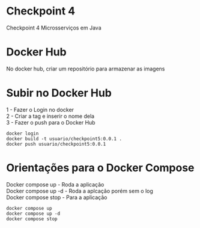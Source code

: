 # Checkpoint 4

Checkpoint 4 Microsserviços em Java

# Docker Hub

No docker hub, criar um repositório para armazenar as imagens


# Subir no Docker Hub

1 - Fazer o Login no docker  
2 - Criar a tag e inserir o nome dela  
3 - Fazer o push para o Docker Hub  

```
docker login
docker build -t usuario/checkpoint5:0.0.1 .
docker push usuario/checkpoint5:0.0.1
```

# Orientações para o Docker Compose

Docker compose up - Roda a aplicação  
Docker compose up -d - Roda a aplcação porém sem o log  
Docker compose stop - Para a aplicação  

```
docker compose up
docker compose up -d
docker compose stop
```
